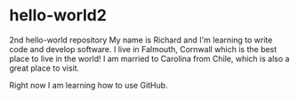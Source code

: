 # hello-world2
2nd hello-world repository
My name is Richard and I'm learning to write code and develop software. I live in Falmouth, Cornwall which is the best place to live in the world! I am married to Carolina from Chile, which is also a great place to visit.

Right now I am learning how to use GitHub.
